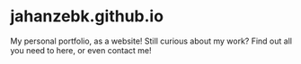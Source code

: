 # jahanzebk.github.io
My personal portfolio, as a website! Still curious about my work? Find out all you need to here, or even contact me!

